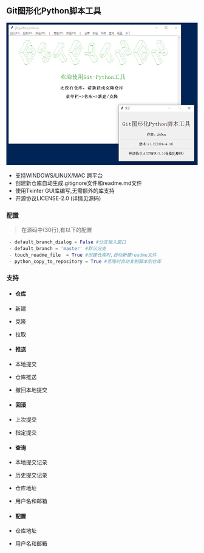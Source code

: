 ## Git图形化Python脚本工具



![readme](./readme.png)



- 支持WINDOWS/LINUX/MAC 跨平台
- 创建新仓库自动生成.gitignore文件和readme.md文件
- 使用Tkinter GUI库编写,无需额外的库支持
- 开源协议LICENSE-2.0   (详情见源码)

### 配置

> 在源码中(30行),有以下的配置
>

 ```python
  - default_branch_dialog = False #分支输入窗口
  - default_branch = 'master' #默认分支
  - touch_readme_file  = True #创建仓库时,自动新建readme文件
  - python_copy_to_repository = True #克隆时自动复制脚本到仓库
 ```



### 支持

- #### 仓库
- 新建
- 克隆
- 拉取

- #### 推送
- 本地提交
- 仓库推送
- 撤回本地提交
- #### 回滚
- 上次提交
- 指定提交
- #### 查询
- 本地提交记录
- 历史提交记录
- 仓库地址
- 用户名和邮箱
- #### 配置
- 仓库地址
- 用户名和邮箱